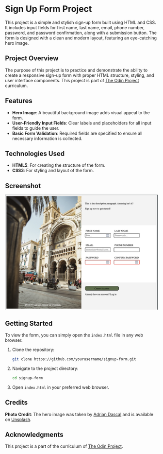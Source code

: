# Sign Up Form Project

This project is a simple and stylish sign-up form built using HTML and CSS. It includes input fields for first name, last name, email, phone number, password, and password confirmation, along with a submission button. The form is designed with a clean and modern layout, featuring an eye-catching hero image.

## Project Overview

The purpose of this project is to practice and demonstrate the ability to create a responsive sign-up form with proper HTML structure, styling, and user interface components. This project is part of [The Odin Project](https://www.theodinproject.com/) curriculum.

## Features

- **Hero Image**: A beautiful background image adds visual appeal to the form.
- **User-Friendly Input Fields**: Clear labels and placeholders for all input fields to guide the user.
- **Basic Form Validation**: Required fields are specified to ensure all necessary information is collected.

## Technologies Used

- **HTML5**: For creating the structure of the form.
- **CSS3**: For styling and layout of the form.

## Screenshot

![Screenshot of the Sign Up Form](./sign-up-form.png)

## Getting Started

To view the form, you can simply open the `index.html` file in any web browser.

1. Clone the repository:
    ```sh
    git clone https://github.com/yourusername/signup-form.git
    ```
2. Navigate to the project directory:
    ```sh
    cd signup-form
    ```
3. Open `index.html` in your preferred web browser.

## Credits

**Photo Credit**: The hero image was taken by [Adrian Dascal](https://unsplash.com/@adriandasc) and is available on [Unsplash](https://unsplash.com/).

## Acknowledgments

This project is a part of the curriculum of [The Odin Project](https://www.theodinproject.com/).
